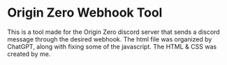 # Origin Zero Webhook Tool
This is a tool made for the Origin Zero discord server that sends a discord message through the desired webhook. The html file was organized by ChatGPT, along with fixing some of the javascript. The HTML & CSS was created by me.
